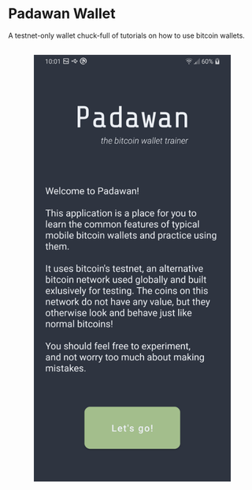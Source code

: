 # Padawan Wallet

A testnet-only wallet chuck-full of tutorials on how to use bitcoin wallets.

<br />

<div align="center" >
  <img src="./padawan.png" alt="Padawan Screenshot" width="400">
</div>
